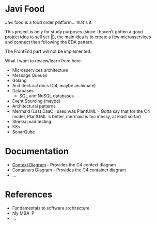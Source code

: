 # Javi Food
Javi food is a food order platform... that's it.

This project is only for study purposes (since I haven't gotten a good project idea to sell yet 🥺), the main idea is to create a few microsservices and connect then following the EDA pattern.

The FrontEnd part will not be implemented.


What I want to review/learn from here:

- Microsservices architecture
- Message Queues
- Golang
- Architectural docs (C4, maybe archimate)
- Databases
  - SQL and NoSQL databases
- Event Sourcing (maybe)
- Architectural patterns
- Mermaid (Last DaaC I used was PlantUML - Gotta say that for the C4 model, PlantUML is better, mermaid is too messy, at least so far)
- Stress/Load testing
- K8s
- SonarQube

# Documentation
- [Context Diagram](./docs/C4-Context.md) - Provides the C4 context diagram
- [Containers Diagram](./docs/C4-Containers.md) - Provides the C4 container diagram
- ...

# References

- Fundamentals to software architecture
- My MBA :P
- ...
  

